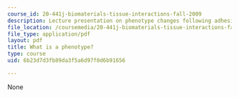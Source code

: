 ```yaml
---
course_id: 20-441j-biomaterials-tissue-interactions-fall-2009
description: Lecture presentation on phenotype changes following adhesion on biomaterials.
file_location: /coursemedia/20-441j-biomaterials-tissue-interactions-fall-2009/6b23d7d3fb89da3f5a6d97f0d6b91656_MIT20_441JF09_lec09_iy.pdf
file_type: application/pdf
layout: pdf
title: What is a phenotype?
type: course
uid: 6b23d7d3fb89da3f5a6d97f0d6b91656

---
```

None